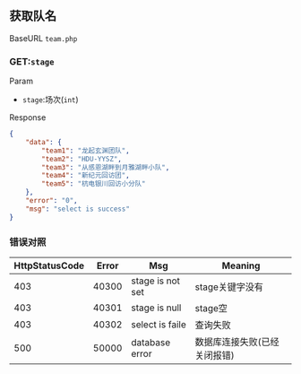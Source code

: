 ## 获取队名

BaseURL `team.php`

### GET:`stage`

Param

- `stage`:场次(`int`)

Response

```json
{
    "data": {
        "team1": "龙起玄渊团队",
        "team2": "HDU-YYSZ",
        "team3": "从感恩湖畔到月雅湖畔小队",
        "team4": "新纪元回访团",
        "team5": "杭电银川回访小分队"
    },
    "error": "0",
    "msg": "select is success"
}
```

### 错误对照

| HttpStatusCode | Error | Msg              | Meaning                      |
| -------------- | ----- | ---------------- | ---------------------------- |
| 403            | 40300 | stage is not set | stage关键字没有              |
| 403            | 40301 | stage is null    | stage空                      |
| 403            | 40302 | select is faile  | 查询失败                     |
| 500            | 50000 | database error   | 数据库连接失败(已经关闭报错) |
